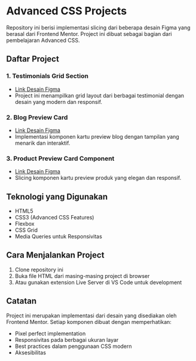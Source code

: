 # Advanced CSS Projects

Repository ini berisi implementasi slicing dari beberapa desain Figma yang berasal dari Frontend Mentor. Project ini dibuat sebagai bagian dari pembelajaran Advanced CSS.

## Daftar Project

### 1. Testimonials Grid Section

- [Link Desain Figma](https://www.figma.com/design/uxJkwlwl4jQdC12K2FMcgo/testimonials-grid-section)
- Project ini menampilkan grid layout dari berbagai testimonial dengan desain yang modern dan responsif.

### 2. Blog Preview Card

- [Link Desain Figma](https://www.figma.com/design/DddxdmtrZFEOcv0cPuUwM2/blog-preview-card)
- Implementasi komponen kartu preview blog dengan tampilan yang menarik dan interaktif.

### 3. Product Preview Card Component

- [Link Desain Figma](https://www.figma.com/design/VLtlf6F1uCUebVNxMZuH3b/product-preview-card-component)
- Slicing komponen kartu preview produk yang elegan dan responsif.

## Teknologi yang Digunakan

- HTML5
- CSS3 (Advanced CSS Features)
- Flexbox
- CSS Grid
- Media Queries untuk Responsivitas

## Cara Menjalankan Project

1. Clone repository ini
2. Buka file HTML dari masing-masing project di browser
3. Atau gunakan extension Live Server di VS Code untuk development

## Catatan

Project ini merupakan implementasi dari desain yang disediakan oleh Frontend Mentor. Setiap komponen dibuat dengan memperhatikan:

- Pixel perfect implementation
- Responsivitas pada berbagai ukuran layar
- Best practices dalam penggunaan CSS modern
- Aksesibilitas
